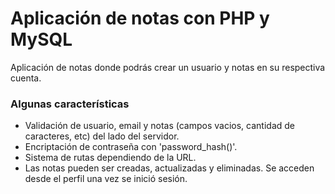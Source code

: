 # Aplicación de notas con PHP y MySQL
Aplicación de notas donde podrás crear un usuario y notas en su respectiva cuenta.

### Algunas características
- Validación de usuario, email y notas (campos vacios, cantidad de caracteres, etc) del lado del servidor.
- Encriptación de contraseña con 'password_hash()'.
- Sistema de rutas dependiendo de la URL.
- Las notas pueden ser creadas, actualizadas y eliminadas. Se acceden desde el perfil una vez se inició sesión.

